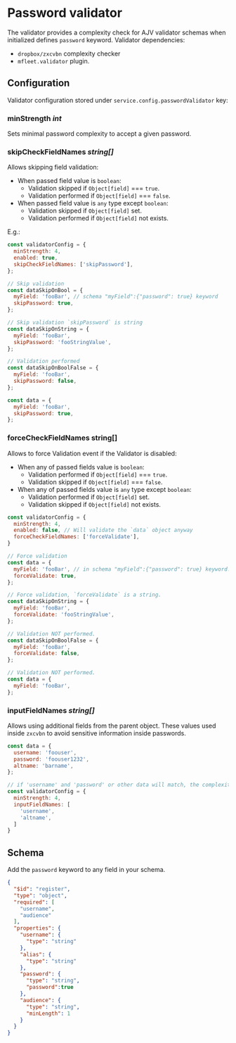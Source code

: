 # Password validator
The validator provides a complexity check for AJV validator schemas when initialized defines `password` keyword.
Validator dependencies: 
- `dropbox/zxcvbn` complexity checker
- `mfleet.validator` plugin.

## Configuration
Validator configuration stored under `service.config.passwordValidator` key:

### minStrength _int_
Sets minimal password complexity to accept a given password.

### skipCheckFieldNames _string[]_
Allows skipping field validation:

- When passed field value is `boolean`:
    * Validation skipped if `Object[field]` === `true`.
    * Validation performed if `Object[field]` === `false`.
- When passed field value is `any` type except `boolean`:
    * Validation skipped if `Object[field]` set.
    * Validation performed if `Object[field]` not exists.

E.g.:
```js
const validatorConfig = {
  minStrength: 4,
  enabled: true,
  skipCheckFieldNames: ['skipPassword'],
};

// Skip validation
const dataSkipOnBool = {
  myField: 'fooBar', // schema "myField":{"password": true} keyword
  skipPassword: true,
};

// Skip validation `skipPassword` is string
const dataSkipOnString = {
  myField: 'fooBar',
  skipPassword: 'fooStringValue',
};

// Validation performed
const dataSkipOnBoolFalse = {
  myField: 'fooBar',
  skipPassword: false,
};

const data = {
  myField: 'fooBar',
  skipPassword: true,
};

```

### forceCheckFieldNames __string[]__
Allows to force Validation event if the Validator is disabled:
- When any of passed fields value is `boolean`:
    * Validation performed if `Object[field]` === `true`.
    * Validation skipped if `Object[field]` === `false`.
- When any of passed fields value is `any` type except `boolean`:
    * Validation performed if `Object[field]` set.
    * Validation skipped if `Object[field]` not exists.

```js
const validatorConfig = {
  minStrength: 4,
  enabled: false, // Will validate the `data` object anyway
  forceCheckFieldNames: ['forceValidate'],
}

// Force validation
const data = {
  myField: 'fooBar', // in schema "myField":{"password": true} keyword.
  forceValidate: true,
};

// Force validation, `forceValidate` is a string.
const dataSkipOnString = {
  myField: 'fooBar',
  forceValidate: 'fooStringValue',
};

// Validation NOT performed.
const dataSkipOnBoolFalse = {
  myField: 'fooBar',
  forceValidate: false,
};

// Validation NOT performed.
const data = {
  myField: 'fooBar',
};
```

### inputFieldNames _string[]_
Allows using additional fields from the parent object. These values used inside `zxcvbn` to avoid sensitive information inside passwords.
```js
const data = {
  username: 'foouser',
  password: 'foouser1232',
  altname: 'barname',
};

// if 'username' and 'password' or other data will match, the complexity level dropped.
const validatorConfig = {
  minStrength: 4,
  inputFieldNames: [
    'username',
    'altname',
  ]
}
```

## Schema
Add the `password` keyword to any field in your schema.
```json
{
  "$id": "register",
  "type": "object",
  "required": [
    "username",
    "audience"
  ],
  "properties": {
    "username": {
      "type": "string"
    },
    "alias": {
      "type": "string"
    },
    "password": {
      "type": "string",
      "password":true
    },
    "audience": {
      "type": "string",
      "minLength": 1
    }
  }
}
```
